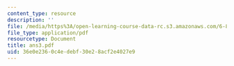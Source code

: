 ```yaml
---
content_type: resource
description: ''
file: /media/https%3A/open-learning-course-data-rc.s3.amazonaws.com/6-856j-randomized-algorithms-fall-2002/36e0e2360c4edebf30e28acf2e4027e9_ans3.pdf
file_type: application/pdf
resourcetype: Document
title: ans3.pdf
uid: 36e0e236-0c4e-debf-30e2-8acf2e4027e9
---
```


